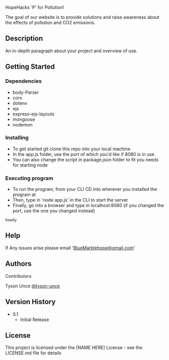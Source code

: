 HopeHacks 'P' for Pollution!

The goal of our website is to provide solutions and raise awareness about the effects of pollution and CO2 emissions.

## Description

An in-depth paragraph about your project and overview of use.

## Getting Started

### Dependencies

* body-Parser
* cors
* dotenv
* ejs
* express-ejs-layouts
* mongoose
* nodemon

### Installing

* To get started git clone this repo into your local machine
* In the app.js folder, use the port of which you'd like if 8080 is in use
* You can also change the script in package.json folder to fit you needs for starting node

### Executing program

* To run the program, from your CLI CD into wherever you installed the program at
* Then, type in 'node app.js' in the CLI to start the server
* Finally, go into a browser and type in localhost:8080 (if you changed the port, use the one you changed instead)
```
howdy
```

## Help

If Any issues arise please email 'BlueMarblehope@gmail.com'


## Authors

Contributors

Tyson Unce 
[@tyson-unce](github.com/tyson-unce)


## Version History

* 0.1
    * Initial Release

## License

This project is licensed under the [NAME HERE] License - see the LICENSE.md file for details


